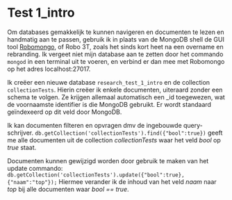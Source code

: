 # Test 1_intro #

Om databases gemakkelijk te kunnen navigeren en documenten te lezen en handmatig aan te passen, gebruik ik in plaats van de MongoDB shell de GUI tool [Robomongo](https://robomongo.org/), of Robo 3T, zoals het sinds kort heet na een overname en rebranding. Ik vergeet niet mijn database aan te zetten door het commando `mongod` in een terminal uit te voeren, en verbind er dan mee met Robomongo op het adres localhost:27017.

Ik creëer een nieuwe database `research_test_1_intro` en de collection `collectionTests`. Hierin creëer ik enkele documenten, uiteraard zonder een schema te volgen. Ze krijgen allemaal automatisch een _id toegewezen, wat de voornaamste identifier is die MongoDB gebruikt. Er wordt standaard geïndexeerd op dit veld door MongoDB.

Ik kan documenten filteren en opvragen dmv de ingebouwde query-schrijver. `db.getCollection('collectionTests').find({"bool":true})` geeft me alle documenten uit de collection *collectionTests* waar het veld *bool* op *true* staat.

Documenten kunnen gewijzigd worden door gebruik te maken van het update commando:
`db.getCollection('collectionTests').update({"bool":true}, {"naam":"top"});`
Hiermee verander ik de inhoud van het veld *naam* naar *top* bij alle documenten waar *bool == true*.